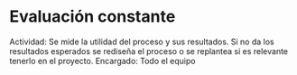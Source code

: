 # Evaluación constante

Actividad: Se mide la utilidad del proceso y sus resultados. Si no da los resultados esperados se rediseña el proceso o se replantea si es relevante tenerlo en el proyecto.
Encargado: Todo el equipo